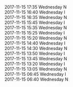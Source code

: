 2017-11-15 17:35 Wednesday  N  
2017-11-15 16:40 Wednesday  I  
2017-11-15 16:35 Wednesday  N  
2017-11-15 15:45 Wednesday  I  
2017-11-15 15:35 Wednesday  N  
2017-11-15 15:25 Wednesday  I  
2017-11-15 15:20 Wednesday  N  
2017-11-15 14:40 Wednesday  I  
2017-11-15 14:30 Wednesday  N  
2017-11-15 13:50 Wednesday  I  
2017-11-15 13:45 Wednesday  N  
2017-11-15 13:20 Wednesday  I  
2017-11-15 13:05 Wednesday  N  
2017-11-15 06:45 Wednesday  I  
2017-11-15 06:40 Wednesday  N  
